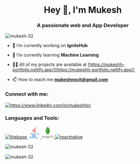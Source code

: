 <h1 align="center">Hey 👋, I'm Mukesh</h1>
<h3 align="center">A passionate web and App Developer</h3>

<p align="left"> <img src="https://komarev.com/ghpvc/?username=mukesh-32&label=Profile%20views&color=0e75b6&style=flat" alt="mukesh-32" /> </p>

- 🔭 I’m currently working on **IgniteHub**

- 🌱 I’m currently learning **Machine Learning**

- 👨‍💻 All of my projects are available at [https://mukeshh-portfolio.netlify.app/](https://mukeshh-portfolio.netlify.app/)

- 📫 How to reach me **mukeshnecit@gmail.com**

<h3 align="left">Connect with me:</h3>
<p align="left">
<a href="https://linkedin.com/in/https://www.linkedin.com/in/mukeshlin/" target="blank"><img align="center" src="https://raw.githubusercontent.com/rahuldkjain/github-profile-readme-generator/master/src/images/icons/Social/linked-in-alt.svg" alt="https://www.linkedin.com/in/mukeshlin/" height="30" width="40" /></a>
</p>

<h3 align="left">Languages and Tools:</h3>
<p align="left"> <a href="https://firebase.google.com/" target="_blank" rel="noreferrer"> <img src="https://www.vectorlogo.zone/logos/firebase/firebase-icon.svg" alt="firebase" width="40" height="40"/> </a> <a href="https://www.java.com" target="_blank" rel="noreferrer"> <img src="https://raw.githubusercontent.com/devicons/devicon/master/icons/java/java-original.svg" alt="java" width="40" height="40"/> </a> <a href="https://www.mongodb.com/" target="_blank" rel="noreferrer"> <img src="https://raw.githubusercontent.com/devicons/devicon/master/icons/mongodb/mongodb-original-wordmark.svg" alt="mongodb" width="40" height="40"/> </a> <a href="https://reactnative.dev/" target="_blank" rel="noreferrer"> <img src="https://reactnative.dev/img/header_logo.svg" alt="reactnative" width="40" height="40"/> </a> </p>

<p><img align="center" src="https://github-readme-stats.vercel.app/api/top-langs?username=mukesh-32&show_icons=true&locale=en&layout=compact" alt="mukesh-32" /></p>

<p><img align="center" src="https://github-readme-streak-stats.herokuapp.com/?user=mukesh-32&" alt="mukesh-32" /></p>
